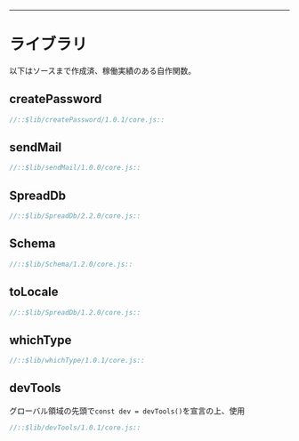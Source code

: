 
---

# ライブラリ

以下はソースまで作成済、稼働実績のある自作関数。

## createPassword

```js
//::$lib/createPassword/1.0.1/core.js::
```

## sendMail

```js
//::$lib/sendMail/1.0.0/core.js::
```

## SpreadDb

```js
//::$lib/SpreadDb/2.2.0/core.js::
```

## Schema

```js
//::$lib/Schema/1.2.0/core.js::
```

## toLocale

```js
//::$lib/SpreadDb/1.2.0/core.js::
```

## whichType

```js
//::$lib/whichType/1.0.1/core.js::
```

## devTools

グローバル領域の先頭で`const dev = devTools()`を宣言の上、使用

```js
//::$lib/devTools/1.0.1/core.js::
```

